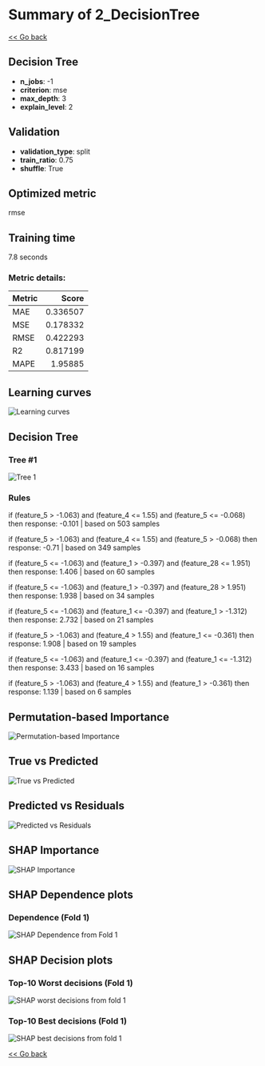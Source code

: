 # Summary of 2_DecisionTree

[<< Go back](../README.md)


## Decision Tree
- **n_jobs**: -1
- **criterion**: mse
- **max_depth**: 3
- **explain_level**: 2

## Validation
 - **validation_type**: split
 - **train_ratio**: 0.75
 - **shuffle**: True

## Optimized metric
rmse

## Training time

7.8 seconds

### Metric details:
| Metric   |    Score |
|:---------|---------:|
| MAE      | 0.336507 |
| MSE      | 0.178332 |
| RMSE     | 0.422293 |
| R2       | 0.817199 |
| MAPE     | 1.95885  |



## Learning curves
![Learning curves](learning_curves.png)

## Decision Tree 

### Tree #1
![Tree 1](learner_fold_0_tree.svg)

### Rules

if (feature_5 > -1.063) and (feature_4 <= 1.55) and (feature_5 <= -0.068) then response: -0.101 | based on 503 samples

if (feature_5 > -1.063) and (feature_4 <= 1.55) and (feature_5 > -0.068) then response: -0.71 | based on 349 samples

if (feature_5 <= -1.063) and (feature_1 > -0.397) and (feature_28 <= 1.951) then response: 1.406 | based on 60 samples

if (feature_5 <= -1.063) and (feature_1 > -0.397) and (feature_28 > 1.951) then response: 1.938 | based on 34 samples

if (feature_5 <= -1.063) and (feature_1 <= -0.397) and (feature_1 > -1.312) then response: 2.732 | based on 21 samples

if (feature_5 > -1.063) and (feature_4 > 1.55) and (feature_1 <= -0.361) then response: 1.908 | based on 19 samples

if (feature_5 <= -1.063) and (feature_1 <= -0.397) and (feature_1 <= -1.312) then response: 3.433 | based on 16 samples

if (feature_5 > -1.063) and (feature_4 > 1.55) and (feature_1 > -0.361) then response: 1.139 | based on 6 samples





## Permutation-based Importance
![Permutation-based Importance](permutation_importance.png)
## True vs Predicted

![True vs Predicted](true_vs_predicted.png)


## Predicted vs Residuals

![Predicted vs Residuals](predicted_vs_residuals.png)



## SHAP Importance
![SHAP Importance](shap_importance.png)

## SHAP Dependence plots

### Dependence (Fold 1)
![SHAP Dependence from Fold 1](learner_fold_0_shap_dependence.png)

## SHAP Decision plots

### Top-10 Worst decisions (Fold 1)
![SHAP worst decisions from fold 1](learner_fold_0_shap_worst_decisions.png)
### Top-10 Best decisions (Fold 1)
![SHAP best decisions from fold 1](learner_fold_0_shap_best_decisions.png)

[<< Go back](../README.md)
